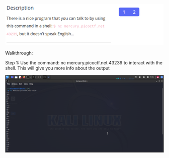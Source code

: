 ![img1](images/description.png)

Walkthrough:

Step 1: Use the command: nc mercury.picoctf.net 43239 to interact 
with the shell. This will give you more info about the output

![img](images/netcat1.png)



